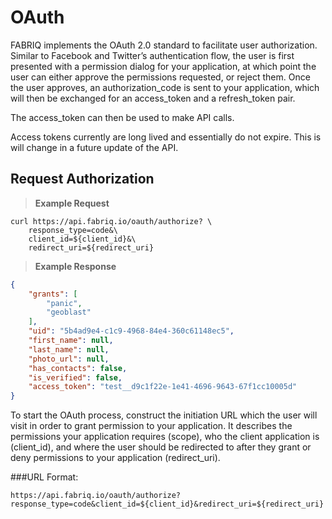 # OAuth

FABRIQ implements the OAuth 2.0 standard to facilitate user authorization. Similar to Facebook and Twitter’s
authentication flow, the user is first presented with a permission dialog for your application, at which point
the user can either approve the permissions requested, or reject them. Once the user approves, an
authorization_code is sent to your application, which will then be exchanged for an access_token and
a refresh_token pair.

The access_token can then be used to make API calls.  

Access tokens currently are long lived and essentially do not expire.  This is will change in a future update of the API.  


## Request Authorization

> **Example Request**

```shell
curl https://api.fabriq.io/oauth/authorize? \
    response_type=code&\
    client_id=${client_id}&\
    redirect_uri=${redirect_uri}
```


> **Example Response**

```json
{
    "grants": [
        "panic",
        "geoblast"
    ],
    "uid": "5b4ad9e4-c1c9-4968-84e4-360c61148ec5",
    "first_name": null,
    "last_name": null,
    "photo_url": null,
    "has_contacts": false,
    "is_verified": false,
    "access_token": "test__d9c1f22e-1e41-4696-9643-67f1cc10005d"
}
```

To start the OAuth process, construct the initiation URL which the user will visit in order to grant permission to your application. It describes the permissions your application requires (scope), who the client application is (client_id), and where the user should be redirected to after they grant or deny permissions to your application (redirect_uri).

###URL Format:

`https://api.fabriq.io/oauth/authorize?response_type=code&client_id=${client_id}&redirect_uri=${redirect_uri}`
